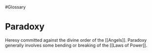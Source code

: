 #Glossary 
# Paradoxy

Heresy committed against the divine order of the [[Angels]]. Paradoxy generally involves some bending or breaking of the [[Laws of Power]].